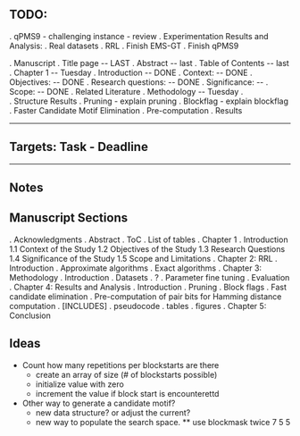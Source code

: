 ## TODO:
. qPMS9 - challenging instance - review
. Experimentation Results and Analysis:
	. Real datasets
. RRL
	. Finish EMS-GT
	. Finish qPMS9

. Manuscript
	. Title page -- LAST
	. Abstract -- last
	. Table of Contents -- last
	. Chapter 1 -- Tuesday
		. Introduction -- DONE
		. Context:  -- DONE
		. Objectives: -- DONE 
		. Research questions: -- DONE
		. Significance:  -- 
		. Scope:  -- DONE
	. Related Literature
	. Methodology -- Tuesday
		. 	
	. Structure Results
		. Pruning - explain pruning
		. Blockflag - explain blockflag
		. Faster Candidate Motif Elimination
		. Pre-computation
		. Results

-------------------------------------------------
## Targets: Task - Deadline


--------------------------------------------------
## Notes

## Manuscript Sections
. Acknowledgments
. Abstract
. ToC
. List of tables
. Chapter 1
	. Introduction
		1.1 Context of the Study
		1.2 Objectives of the Study
		1.3 Research Questions
		1.4 Significance of the Study
		1.5 Scope and Limitations
. Chapter 2: RRL
	. Introduction
	. Approximate algorithms
	. Exact algorithms
. Chapter 3: Methodology
	. Introduction
	. Datasets
	. ?
	. Parameter fine tuning
	. Evaluation
. Chapter 4: Results and Analysis
	. Introduction
	. Pruning 
	. Block flags
	. Fast candidate elimination
	. Pre-computation of pair bits for Hamming distance computation
	. [INCLUDES]
		. pseudocode
		. tables
		. figures
. Chapter 5: Conclusion

## Ideas
* Count how many repetitions per blockstarts are there
	- create an array of size (# of blockstarts possible)
	- initialize value with zero
	- increment the value if block start is encounterettd
* Other way to generate a candidate motif?
	- new data structure? or adjust the current?
	- new way to populate the search space.
	** use blockmask twice 7 5 5  
